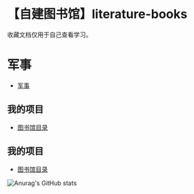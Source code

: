 # 【自建图书馆】literature-books
收藏文档仅用于自己查看学习。

# 军事
  - [军事](https://github.com/LuckyQY/self.library/tree/e67b49eed597436a8733f9e7fd1f6d7efd3b3765/%E5%86%9B%E4%BA%8B)
 
## 我的项目
  - [图书馆目录](https://github.com/LuckyQY/self.library/tree/*)

## 我的项目
  - [图书馆目录](https://github.com/LuckyQY/self.library/*)

 ![Anurag's GitHub stats](https://github-readme-stats.vercel.app/api?username=self.library&show_icons=true&theme=radical)
